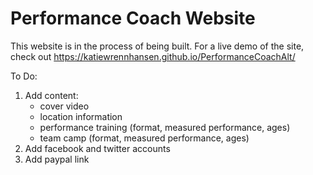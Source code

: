 # Performance Coach Website 

This website is in the process of being built. For a live demo of the site, check out https://katiewrennhansen.github.io/PerformanceCoachAlt/


To Do:
1. Add content:
    - cover video
    - location information
    - performance training (format, measured performance, ages)
    - team camp (format, measured performance, ages) 
2. Add facebook and twitter accounts
3. Add paypal link